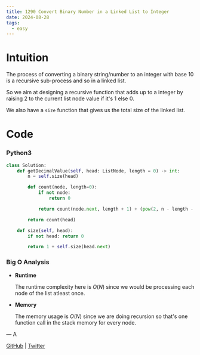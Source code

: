 ```yaml
---
title: 1290 Convert Binary Number in a Linked List to Integer
date: 2024-08-28
tags:
  - easy
---
```


# Intuition

The process of converting a binary string/number to an integer with base 10 is a recursive sub-process and so in a linked list.

So we aim at designing a recursive function that adds up to a integer by raising 2 to the current list node value if it's 1 else 0.

We also have a `size` function that gives us the total size of the linked list.

# Code

### Python3

```python
class Solution:
    def getDecimalValue(self, head: ListNode, length = 0) -> int:
        n = self.size(head)

        def count(node, length=0):
            if not node:
                return 0

            return count(node.next, length + 1) + (pow(2, n - length - 1) if node.val == 1 else 0)

        return count(head)

    def size(self, head):
        if not head: return 0

        return 1 + self.size(head.next)
```

### Big O Analysis

- **Runtime**

  The runtime complexity here is $O(N)$ since we would be processing each node of the list atleast once.

- **Memory**

  The memory usage is $O(N)$ since we are doing recursion so that's one function call in the stack memory for every node.

— A

[GitHub](https://github.com/athkdev) | [Twitter](https://twitter.com/athkdev)
